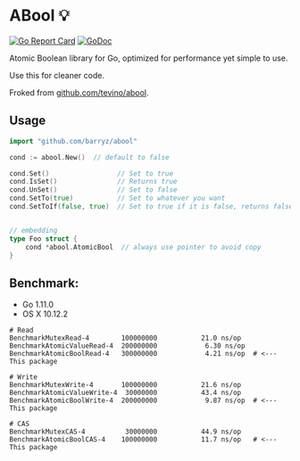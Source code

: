 # ABool :bulb:
[![Go Report Card](https://goreportcard.com/badge/github.com/tevino/abool)](https://goreportcard.com/report/github.com/tevino/abool)
[![GoDoc](https://godoc.org/github.com/tevino/abool?status.svg)](https://godoc.org/github.com/tevino/abool)

Atomic Boolean library for Go, optimized for performance yet simple to use.

Use this for cleaner code.

Froked from [github.com/tevino/abool](github.com/tevino/abool).

## Usage

```go
import "github.com/barryz/abool"

cond := abool.New()  // default to false

cond.Set()                 // Set to true
cond.IsSet()               // Returns true
cond.UnSet()               // Set to false
cond.SetTo(true)           // Set to whatever you want
cond.SetToIf(false, true)  // Set to true if it is false, returns false(not set)


// embedding
type Foo struct {
    cond *abool.AtomicBool  // always use pointer to avoid copy
}
```

## Benchmark:

- Go 1.11.0
- OS X 10.12.2

```shell
# Read
BenchmarkMutexRead-4       	100000000	        21.0 ns/op
BenchmarkAtomicValueRead-4 	200000000	         6.30 ns/op
BenchmarkAtomicBoolRead-4  	300000000	         4.21 ns/op  # <--- This package

# Write
BenchmarkMutexWrite-4      	100000000	        21.6 ns/op
BenchmarkAtomicValueWrite-4	 30000000	        43.4 ns/op
BenchmarkAtomicBoolWrite-4 	200000000	         9.87 ns/op  # <--- This package

# CAS
BenchmarkMutexCAS-4        	 30000000	        44.9 ns/op
BenchmarkAtomicBoolCAS-4   	100000000	        11.7 ns/op   # <--- This package
```

